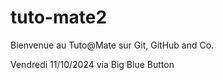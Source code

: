 # tuto-mate2

Bienvenue au Tuto@Mate sur Git, GitHub and Co.

Vendredi 11/10/2024 via Big Blue Button
